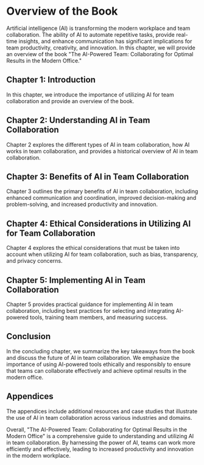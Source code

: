 Overview of the Book
=============================================

Artificial intelligence (AI) is transforming the modern workplace and team collaboration. The ability of AI to automate repetitive tasks, provide real-time insights, and enhance communication has significant implications for team productivity, creativity, and innovation. In this chapter, we will provide an overview of the book "The AI-Powered Team: Collaborating for Optimal Results in the Modern Office."

Chapter 1: Introduction
-----------------------

In this chapter, we introduce the importance of utilizing AI for team collaboration and provide an overview of the book.

Chapter 2: Understanding AI in Team Collaboration
-------------------------------------------------

Chapter 2 explores the different types of AI in team collaboration, how AI works in team collaboration, and provides a historical overview of AI in team collaboration.

Chapter 3: Benefits of AI in Team Collaboration
-----------------------------------------------

Chapter 3 outlines the primary benefits of AI in team collaboration, including enhanced communication and coordination, improved decision-making and problem-solving, and increased productivity and innovation.

Chapter 4: Ethical Considerations in Utilizing AI for Team Collaboration
------------------------------------------------------------------------

Chapter 4 explores the ethical considerations that must be taken into account when utilizing AI for team collaboration, such as bias, transparency, and privacy concerns.

Chapter 5: Implementing AI in Team Collaboration
------------------------------------------------

Chapter 5 provides practical guidance for implementing AI in team collaboration, including best practices for selecting and integrating AI-powered tools, training team members, and measuring success.

Conclusion
----------

In the concluding chapter, we summarize the key takeaways from the book and discuss the future of AI in team collaboration. We emphasize the importance of using AI-powered tools ethically and responsibly to ensure that teams can collaborate effectively and achieve optimal results in the modern office.

Appendices
----------

The appendices include additional resources and case studies that illustrate the use of AI in team collaboration across various industries and domains.

Overall, "The AI-Powered Team: Collaborating for Optimal Results in the Modern Office" is a comprehensive guide to understanding and utilizing AI in team collaboration. By harnessing the power of AI, teams can work more efficiently and effectively, leading to increased productivity and innovation in the modern workplace.

